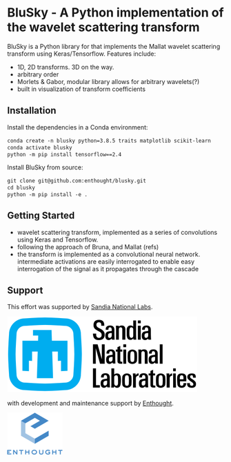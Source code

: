 BluSky - A Python implementation of the wavelet scattering transform
====================================================================

BluSky is a Python library for that implements the Mallat wavelet scattering transform using Keras/Tensorflow.  Features include:
- 1D, 2D transforms.  3D on the way.
- arbitrary order
- Morlets & Gabor, modular library allows for arbitrary wavelets(?)
- built in visualization of transform coefficients

Installation
------------
Install the dependencies in a Conda environment:
```
conda create -n blusky python=3.8.5 traits matplotlib scikit-learn
conda activate blusky
python -m pip install tensorflow==2.4
```

Install BluSky from source:
```
git clone git@github.com:enthought/blusky.git
cd blusky
python -m pip install -e .
```

Getting Started
---------------
- wavelet scattering transform, implemented as a series of convolutions using Keras and Tensorflow.
- following the approach of Bruna, and Mallat (refs)
- the transform is implemented as a convolutional neural network. intermediate activations are easily interrogated to enable easy interrogation of the signal as it propagates through the cascade


Support
-------
This effort was supported by [Sandia National Labs](https://www.sandia.gov/).

![Sandia Labs Logo](/blusky/images/sandia-logo.svg)

with development and maintenance support by [Enthought](https://www.enthought.com).

![Enthought logo](/blusky/images/enthought-logo-128px.png)
